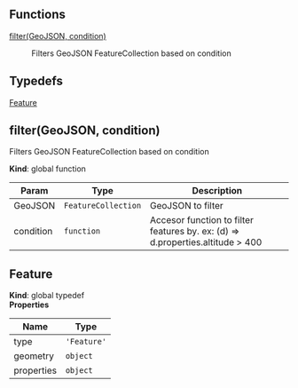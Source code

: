 ## Functions

<dl>
<dt><a href="#filter">filter(GeoJSON, condition)</a></dt>
<dd><p>Filters GeoJSON FeatureCollection based on condition</p>
</dd>
</dl>

## Typedefs

<dl>
<dt><a href="#Feature">Feature</a></dt>
<dd></dd>
</dl>

<a name="filter"></a>

## filter(GeoJSON, condition)

Filters GeoJSON FeatureCollection based on condition

**Kind**: global function

| Param     | Type                           | Description                                                                    |
| --------- | ------------------------------ | ------------------------------------------------------------------------------ |
| GeoJSON   | <code>FeatureCollection</code> | GeoJSON to filter                                                              |
| condition | <code>function</code>          | Accesor function to filter features by. ex: (d) => d.properties.altitude > 400 |

<a name="Feature"></a>

## Feature

**Kind**: global typedef  
**Properties**

| Name       | Type                             |
| ---------- | -------------------------------- |
| type       | <code>&#x27;Feature&#x27;</code> |
| geometry   | <code>object</code>              |
| properties | <code>object</code>              |
